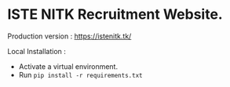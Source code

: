 # ISTE NITK Recruitment Website.

Production version : https://istenitk.tk/

Local Installation : 
  - Activate a virtual environment.
  - Run `pip install -r requirements.txt`
